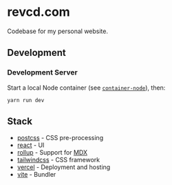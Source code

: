 # revcd.com

Codebase for my personal website.

## Development

### Development Server

Start a local Node container (see [`container-node`](https://github.com/revett/dotfiles/blob/main/.aliases)), then:

```
yarn run dev
```

## Stack

- [postcss](https://github.com/postcss/postcss) - CSS pre-processing
- [react](https://github.com/facebook/react) - UI
- [rollup](https://github.com/rollup/rollup) - Support for
  [MDX](https://github.com/mdx-js/mdx)
- [tailwindcss](https://github.com/tailwindlabs/tailwindcss) - CSS framework
- [vercel](https://github.com/vercel/vercel) - Deployment and hosting
- [vite](https://github.com/vitejs/vite) - Bundler

